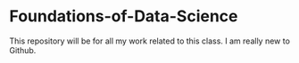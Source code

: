 # Foundations-of-Data-Science
This repository will be for all my work related to this class. 
I am really new to Github. 
